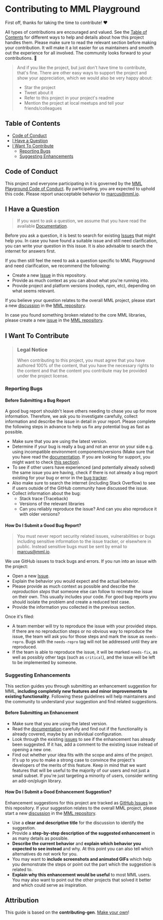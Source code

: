 # Contributing to MML Playground

First off, thanks for taking the time to contribute! ❤️

All types of contributions are encouraged and valued. See the [Table of Contents](#table-of-contents) for different ways to help and details about how this project handles them. Please make sure to read the relevant section before making your contribution. It will make it a lot easier for us maintainers and smooth out the experience for all involved. The community looks forward to your contributions. 🎉

> And if you like the project, but just don't have time to contribute, that's fine. There are other easy ways to support the project and show your appreciation, which we would also be very happy about:
> - Star the project
> - Tweet about it
> - Refer to this project in your project's readme
> - Mention the project at local meetups and tell your friends/colleagues

## Table of Contents

- [Code of Conduct](#code-of-conduct)
- [I Have a Question](#i-have-a-question)
- [I Want To Contribute](#i-want-to-contribute)
  - [Reporting Bugs](#reporting-bugs)
  - [Suggesting Enhancements](#suggesting-enhancements)

## Code of Conduct

This project and everyone participating in it is governed by the
[MML Playground Code of Conduct](https://github.com/mml-io/mml-playground/blob/main/CODE_OF_CONDUCT.md).
By participating, you are expected to uphold this code. Please report unacceptable behavior
to <marcus@mml.io>.


## I Have a Question

> If you want to ask a question, we assume that you have read the available [Documentation](https://mml.io).

Before you ask a question, it is best to search for existing [Issues](https://github.com/mml-io/mml-playground/issues) that might help you. In case you have found a suitable issue and still need clarification, you can write your question in this issue. It is also advisable to search the internet for answers first.

If you then still feel the need to ask a question specific to MML Playground and need clarification, we recommend the following:

- Create a new [Issue](https://github.com/mml-io/mml-playground/issues/new) in this repository.
- Provide as much context as you can about what you're running into.
- Provide project and platform versions (nodejs, npm, etc), depending on what seems relevant.

If you believe your question relates to the overall MML project, please start a new [discussion](https://github.com/mml-io/mml/discussions/new) in the [MML repository](https://github.com/mml-io/mml).

In case you found something broken related to the core MML libraries, please create a new [issue](https://github.com/mml-io/mml/issues/new) in the [MML repository](https://github.com/mml-io/mml).

## I Want To Contribute

> ### Legal Notice
> When contributing to this project, you must agree that you have authored 100% of the content, that you have the necessary rights to the content and that the content you contribute may be provided under the project license.

### Reporting Bugs

#### Before Submitting a Bug Report

A good bug report shouldn't leave others needing to chase you up for more information. Therefore, we ask you to investigate carefully, collect information and describe the issue in detail in your report. Please complete the following steps in advance to help us fix any potential bug as fast as possible.

- Make sure that you are using the latest version.
- Determine if your bug is really a bug and not an error on your side e.g. using incompatible environment components/versions (Make sure that you have read the [documentation](https://mml.io). If you are looking for support, you might want to check [this section](#i-have-a-question)).
- To see if other users have experienced (and potentially already solved) the same issue you are having, check if there is not already a bug report existing for your bug or error in the [bug tracker](https://github.com/mml-io/mml-playground/issues?q=label%3Abug).
- Also make sure to search the internet (including Stack Overflow) to see if users outside of the GitHub community have discussed the issue.
- Collect information about the bug:
  - Stack trace (Traceback)
  - Versions of the relevant libraries
  - Can you reliably reproduce the issue? And can you also reproduce it with older versions?

#### How Do I Submit a Good Bug Report?

> You must never report security related issues, vulnerabilities or bugs including sensitive information to the issue tracker, or elsewhere in public. Instead sensitive bugs must be sent by email to <marcus@mml.io>.

We use GitHub issues to track bugs and errors. If you run into an issue with the project:

- Open a new [Issue](https://github.com/mml-io/mml-playground/issues/new).
- Explain the behavior you would expect and the actual behavior.
- Please provide as much context as possible and describe the *reproduction steps* that someone else can follow to recreate the issue on their own. This usually includes your code. For good bug reports you should isolate the problem and create a reduced test case.
- Provide the information you collected in the previous section.

Once it's filed:

- A team member will try to reproduce the issue with your provided steps. If there are no reproduction steps or no obvious way to reproduce the issue, the team will ask you for those steps and mark the issue as `needs-repro`. Bugs with the `needs-repro` tag will not be addressed until they are reproduced.
- If the team is able to reproduce the issue, it will be marked `needs-fix`, as well as possibly other tags (such as `critical`), and the issue will be left to be implemented by someone.

### Suggesting Enhancements

This section guides you through submitting an enhancement suggestion for MML, **including completely new features and minor improvements to existing functionality**. Following these guidelines will help maintainers and the community to understand your suggestion and find related suggestions.

#### Before Submitting an Enhancement

- Make sure that you are using the latest version.
- Read the [documentation](https://mml.io) carefully and find out if the functionality is already covered, maybe by an individual configuration.
- Look through the existing [issues](https://github.com/mml-io/mml-playground/issues) to see if the enhancement has already been suggested. If it has, add a comment to the existing issue instead of opening a new one.
- Find out whether your idea fits with the scope and aims of the project. It's up to you to make a strong case to convince the project's developers of the merits of this feature. Keep in mind that we want features that will be useful to the majority of our users and not just a small subset. If you're just targeting a minority of users, consider writing an add-on/plugin library.

#### How Do I Submit a Good Enhancement Suggestion?

Enhancement suggestions for this project are tracked as [GitHub Issues](https://github.com/mml-io/mml-playground/issues) in this repository. If your suggestion relates to the overall MML project, please start a new [discussion](https://github.com/mml-io/mml/discussions/new) in the [MML repository](https://github.com/mml-io/mml).

- Use a **clear and descriptive title** for the discussion to identify the suggestion.
- Provide a **step-by-step description of the suggested enhancement** in as many details as possible.
- **Describe the current behavior** and **explain which behavior you expected to see instead** and why. At this point you can also tell which alternatives do not work for you.
- You may want to **include screenshots and animated GIFs** which help you demonstrate the steps or point out the part which the suggestion is related to.
- **Explain why this enhancement would be useful** to most MML users. You may also want to point out the other projects that solved it better and which could serve as inspiration.

## Attribution
This guide is based on the **contributing-gen**. [Make your own](https://github.com/bttger/contributing-gen)!
